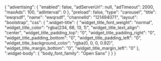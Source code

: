 {
    "advertising": {
        "enabled": false,
        "adServerUrl": null,
        "adTimeout": 2000,
        "maxAds": 100,
        "adInterval": 0
    },
    "preload": false,
    "type": "carousel",
    "title": "ewqrsdf",
    "name": "ewqrsdf",
    "channelId": "121494071",
    "layout": "bootstrap",
    "css": {
        ".widget-title": {
            "widget_title_font_weight": "normal",
            "widget_title_color": "rgba(234, 68, 13, 1)",
            "widget_title_text_align": "center",
            "widget_title_padding_top": "0",
            "widget_title_padding_right": "0",
            "widget_title_padding_bottom": "0",
            "widget_title_padding_left": "0",
            "widget_title_background_color": "rgba(0, 0, 0, 0.92)",
            "widget_title_margin_bottom": "0",
            "widget_title_margin_left": "0"
        },
        ".widget-body": {
            "body_font_family": "Open Sans"
        }
    }
}